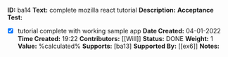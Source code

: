 **ID:** ba14
**Text:** complete mozilla react tutorial
**Description:**
**Acceptance Test:**
- [x] tutorial complete with working sample app
**Date Created:** 04-01-2022
**Time Created:** 19:22
**Contributors:** [[Will]]
**Status:** DONE
**Weight:** 1
**Value:** %calculated%
**Supports:** [ba13]
**Supported By:** [[ex6]]
**Notes:**